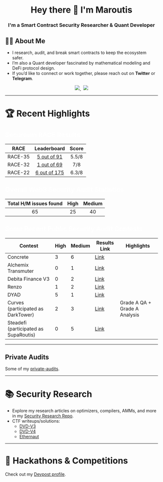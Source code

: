 <h1 align="center">Hey there 👋 I'm Maroutis</h1>
<h3 align="center">I'm a Smart Contract Security Researcher & Quant Developer</h3>

## 🙋‍♂️ About Me

- I research, audit, and break smart contracts to keep the ecosystem safer.
- I’m also a Quant developer fascinated by mathematical modeling and DeFi protocol design.
- If you’d like to connect or work together, please reach out on **Twitter** or **Telegram**.

<p align="center">
  <a href="https://twitter.com/Maroutis">
    <img src="https://img.shields.io/badge/Twitter-1DA1F2?style=for-the-badge&logo=twitter&logoColor=white" />
  </a>
  &nbsp;
  <a href="https://t.me/Maroutis">
    <img src="https://img.shields.io/badge/Telegram-2CA5E0?style=for-the-badge&logo=telegram&logoColor=white" />
  </a>
</p>

---

# 🏆 Recent Highlights

## <span style="color:white">Secureum RACE Results</span>
  
|  RACE   | Leaderboard  | Score |
| :-----: | :----------: | :---: |
| RACE-35 | [5 out of 91](https://x.com/TheSecureum/status/1871045085242220694) | 5.5/8 |
| RACE-32 | [1 out of 69](https://x.com/patrickd_de/status/1832810804128666060)  | 7/8   |
| RACE-22 | [6 out of 175](https://x.com/TheSecureum/status/1716107276287623196) | 6.3/8 |

## <span style="color:white">Overall Web3 Security Audit Statistics</span>

| Total H/M issues found | High | Medium |
| :--------------------: | :--: | :----: |
|          65            |  25  |   40   |


## <span style="color:white">Some Recent Public Security Audit Contests</span>

| Contest                | High | Medium | Results Link                                                                                   | Highlights                                   |
| ---------------------- | ---- | ------ | ---------------------------------------------------------------------------------------------- | -------------------------------------------- |
| Concrete               | 3    | 6      | [Link](https://code4rena.com/audits/2024-11-concrete)                                          |                                             |                            |
| Alchemix Transmuter    | 0    | 1      | [Link](https://codehawks.cyfrin.io/c/2024-12-alchemix/results?lt=contest&page=4&sc=reward)     |                                             |
| Debita Finance V3      | 0    | 2      | [Link](https://audits.sherlock.xyz/contests/627?filter=results)                                |                                             |
| Renzo                  | 1    | 2      | [Link](https://code4rena.com/audits/2024-04-renzo)                                             |                                             |
| DYAD                   | 5    | 1      | [Link](https://code4rena.com/audits/2024-04-dyad)                                              |                                             |
| Curves (participated as DarkTower)| 2    | 3      | [Link](https://code4rena.com/audits/2024-01-curves)                                            | Grade A QA + Grade A Analysis               |
| Steadefi (participated as SupaRoutis)  | 0    | 5      | [Link](https://codehawks.cyfrin.io/c/2023-10-SteadeFi/results?lt=contest&page=2&sc=reward)     |                                             |

---

## Private Audits

Some of my [private-audits](https://github.com/Maroutis/Private-audits).

---

# 📚 Security Research

- Explore my research articles on optimizers, compilers, AMMs, and more in my [Security Research Repo](https://github.com/Maroutis/Research).
- CTF writeups/solutions:
  - [DVD-V3](https://github.com/Maroutis/Damn-vulnerable-defi-foundry-v3)
  - [DVD-V4](https://github.com/Maroutis/Damn-Vulnerable-Defi-V4)
  - [Ethernaut](https://github.com/Maroutis/Ethernaut-CTF-Foundry)

---

# 🏅 Hackathons & Competitions

Check out my [Devpost profile](https://devpost.com/Maroutis).

<!-- 
# Blockchain Courses
[Optional: remove or uncomment if you want to display your courses/certifications here]
-->

